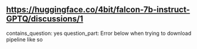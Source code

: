 ## https://huggingface.co/4bit/falcon-7b-instruct-GPTQ/discussions/1

contains_question: yes
question_part: Error below when trying to download pipeline like so